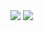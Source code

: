 <img src="https://github.com/musauyumaz/CSharp/blob/main/Gen%C3%A7ay%20Y%C4%B1ld%C4%B1z/A%E2%80%99dan%20Z%E2%80%99ye%20Temel%20C%23%2010%20Programlama%20E%C4%9Fitimi/123)%20C%23%20Operat%C3%B6rler%20-%20Null%20Coalescing%20Operat%C3%B6r%C3%BC/Ekran%20g%C3%B6r%C3%BCnt%C3%BCs%C3%BC%202022-08-17%20191133.png" width="auto">
<img src="https://github.com/musauyumaz/CSharp/blob/main/Gen%C3%A7ay%20Y%C4%B1ld%C4%B1z/A%E2%80%99dan%20Z%E2%80%99ye%20Temel%20C%23%2010%20Programlama%20E%C4%9Fitimi/123)%20C%23%20Operat%C3%B6rler%20-%20Null%20Coalescing%20Operat%C3%B6r%C3%BC/Ekran%20g%C3%B6r%C3%BCnt%C3%BCs%C3%BC%202022-08-17%20191345.png" width="auto">
